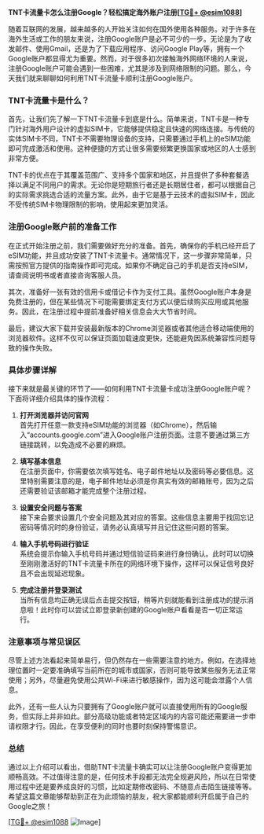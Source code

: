 **TNT卡流量卡怎么注册Google？轻松搞定海外账户注册[[TG💪+ @esim1088](https://t.me/s/esim1088)]**

随着互联网的发展，越来越多的人开始关注如何在国外使用各种服务。对于许多在海外生活或工作的朋友来说，注册Google账户是必不可少的一步。无论是为了收发邮件、使用Gmail，还是为了下载应用程序、访问Google Play等，拥有一个Google账户都显得尤为重要。然而，对于很多初次接触海外网络环境的人来说，注册Google账户可能会遇到一些困难，尤其是涉及到网络限制的问题。那么，今天我们就来聊聊如何利用TNT卡流量卡顺利注册Google账户。

### TNT卡流量卡是什么？

首先，让我们先了解一下TNT卡流量卡到底是什么。简单来说，TNT卡是一种专门针对海外用户设计的虚拟SIM卡，它能够提供稳定且快速的网络连接。与传统的实体SIM卡不同，TNT卡不需要物理设备的支持，只需要通过手机上的eSIM功能即可完成激活和使用。这种便捷的方式让很多需要频繁更换国家或地区的人士感到非常方便。

TNT卡的优点在于其覆盖范围广、支持多个国家和地区，并且提供了多种套餐选择以满足不同用户的需求。无论你是短期旅行者还是长期居住者，都可以根据自己的实际需求挑选合适的流量方案。此外，由于它是基于云技术的虚拟SIM卡，因此不受传统SIM卡物理限制的影响，使用起来更加灵活。

### 注册Google账户前的准备工作

在正式开始注册之前，我们需要做好充分的准备。首先，确保你的手机已经开启了eSIM功能，并且成功安装了TNT卡流量卡。通常情况下，这一步骤非常简单，只需按照官方提供的指南操作即可完成。如果你不确定自己的手机是否支持eSIM，请查阅说明书或者直接咨询客服人员。

其次，准备好一张有效的信用卡或借记卡作为支付工具。虽然Google账户本身是免费注册的，但在某些情况下可能需要绑定支付方式以便后续购买应用或其他服务。因此，在注册过程中提前准备好相关信息会大大节省时间。

最后，建议大家下载并安装最新版本的Chrome浏览器或者其他适合移动端使用的浏览器软件。这样不仅可以保证页面加载速度更快，还能避免因系统兼容性问题导致的操作失败。

### 具体步骤详解

接下来就是最关键的环节了——如何利用TNT卡流量卡成功注册Google账户呢？下面将详细介绍具体的操作流程：

1. **打开浏览器并访问官网**  
   首先打开任意一款支持eSIM功能的浏览器（如Chrome），然后输入“accounts.google.com”进入Google账户注册页面。注意不要通过第三方链接跳转，以免造成不必要的麻烦。

2. **填写基本信息**  
   在注册页面中，你需要依次填写姓名、电子邮件地址以及密码等必要信息。这里特别需要注意的是，电子邮件地址必须是你真实有效的邮箱账号，因为之后还需要验证该邮箱才能完成整个注册过程。

3. **设置安全问题与答案**  
   接下来会要求设置几个安全问题及其对应的答案。这些信息主要用于找回忘记密码等情况时的身份验证，请务必认真填写并且记住这些问题的答案。

4. **输入手机号码进行验证**  
   系统会提示你输入手机号码并通过短信验证码来进行身份确认。此时可以切换至刚刚激活好的TNT卡流量卡所在的网络环境下操作，这样可以保证信号良好且不会出现延迟现象。

5. **完成注册并登录测试**  
   当所有信息均正确无误后点击提交按钮，稍等片刻就能看到注册成功的提示消息啦！此时你可以尝试立即登录新创建的Google账户看看是否一切正常运行。

### 注意事项与常见误区

尽管上述方法看起来简单易行，但仍然存在一些需要注意的地方。例如，在选择地理位置时一定要准确填写当前所在的城市或国家，否则可能导致某些服务无法正常使用；另外，尽量避免使用公共Wi-Fi来进行敏感操作，因为这可能会泄露个人信息。

此外，还有一些人认为只要拥有了Google账户就可以直接使用所有的Google服务，但实际上并非如此。部分高级功能或者特定区域内的内容可能还需要进一步申请权限才行。因此，在享受便利的同时也要时刻保持警惕意识。

### 总结

通过以上介绍可以看出，借助TNT卡流量卡确实可以让注册Google账户变得更加顺畅高效。不过值得注意的是，任何技术手段都无法完全规避风险，所以在日常使用过程中还是要养成良好的习惯，比如定期修改密码、不随意点击陌生链接等等。希望这篇文章能够帮助到正在为此烦恼的朋友，祝大家都能顺利开启属于自己的Google之旅！

[[TG💪+ @esim1088](https://t.me/s/esim1088) ![Image](https://i.postimg.cc/4NQfJmqS/Snipaste-2025-05-13-00-14-12.png)]